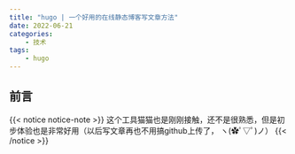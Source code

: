 ```yaml
---
title: "hugo | 一个好用的在线静态博客写文章方法"
date: 2022-06-21
categories:
    - 技术
tags: 
    - hugo
---
```


## 前言
{{< notice notice-note >}}
这个工具猫猫也是刚刚接触，还不是很熟悉，但是初步体验也是非常好用（以后写文章再也不用搞github上传了，
ヽ(✿ﾟ▽ﾟ)ノ）
{{< /notice >}}
